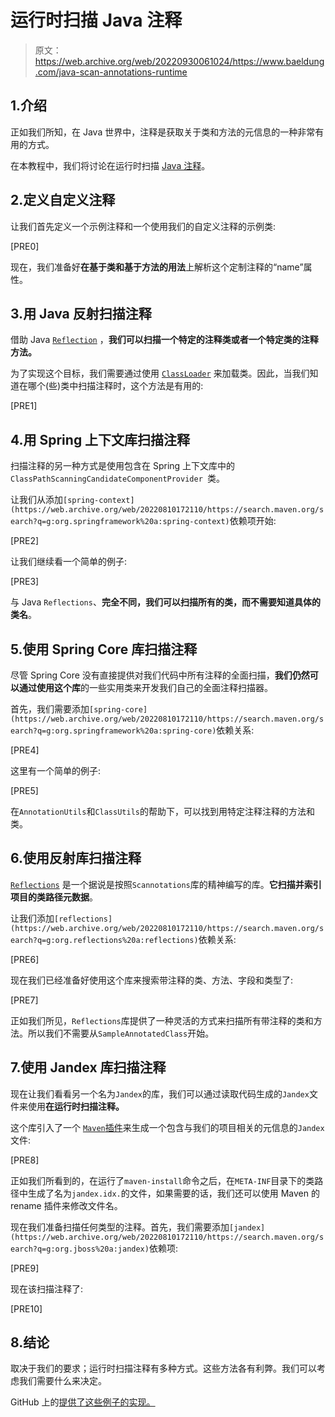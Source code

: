 # 运行时扫描 Java 注释

> 原文：<https://web.archive.org/web/20220930061024/https://www.baeldung.com/java-scan-annotations-runtime>

## 1.介绍

正如我们所知，在 Java 世界中，注释是获取关于类和方法的元信息的一种非常有用的方式。

在本教程中，我们将讨论在运行时扫描 [Java 注释](/web/20220810172110/https://www.baeldung.com/java-custom-annotation)。

## 2.定义自定义注释

让我们首先定义一个示例注释和一个使用我们的自定义注释的示例类:

[PRE0]

现在，我们准备好**在基于类和基于方法的用法**上解析这个定制注释的“name”属性。

## 3.用 Java 反射扫描注释

借助 Java [`Reflection`](/web/20220810172110/https://www.baeldung.com/java-reflection) ，**我们可以扫描一个特定的注释类或者一个特定类的注释方法。**

为了实现这个目标，我们需要通过使用 [`ClassLoader`](/web/20220810172110/https://www.baeldung.com/java-classloaders) 来加载类。因此，当我们知道在哪个(些)类中扫描注释时，这个方法是有用的:

[PRE1]

## 4.用 Spring 上下文库扫描注释

扫描注释的另一种方式是使用包含在 Spring 上下文库中的`ClassPathScanningCandidateComponentProvider `类。

让我们从添加`[spring-context](https://web.archive.org/web/20220810172110/https://search.maven.org/search?q=g:org.springframework%20a:spring-context)`依赖项开始:

[PRE2]

让我们继续看一个简单的例子:

[PRE3]

与 Java `Reflections`、**完全不同，我们可以扫描所有的类，而不需要知道具体的类名**。

## 5.使用 Spring Core 库扫描注释

尽管 Spring Core 没有直接提供对我们代码中所有注释的全面扫描，**我们仍然可以通过使用这个库**的一些实用类来开发我们自己的全面注释扫描器。

首先，我们需要添加`[spring-core](https://web.archive.org/web/20220810172110/https://search.maven.org/search?q=g:org.springframework%20a:spring-core)`依赖关系:

[PRE4]

这里有一个简单的例子:

[PRE5]

在`AnnotationUtils`和`ClassUtils`的帮助下，可以找到用特定注释注释的方法和类。

## 6.使用反射库扫描注释

[`Reflections`](/web/20220810172110/https://www.baeldung.com/reflections-library) 是一个据说是按照`Scannotations`库的精神编写的库。**它扫描并索引项目的类路径元数据**。

让我们添加`[reflections](https://web.archive.org/web/20220810172110/https://search.maven.org/search?q=g:org.reflections%20a:reflections)`依赖关系:

[PRE6]

现在我们已经准备好使用这个库来搜索带注释的类、方法、字段和类型了:

[PRE7]

正如我们所见，`Reflections`库提供了一种灵活的方式来扫描所有带注释的类和方法。所以我们不需要从`SampleAnnotatedClass`开始。

## 7.使用 Jandex 库扫描注释

现在让我们看看另一个名为`Jandex`的库，我们可以通过读取代码生成的`Jandex`文件来使用**在运行时扫描注释。**

这个库引入了一个 [`Maven`插件](https://web.archive.org/web/20220810172110/https://search.maven.org/search?q=g:org.jboss.jandex%20a:jandex-maven-plugin)来生成一个包含与我们的项目相关的元信息的`Jandex`文件:

[PRE8]

正如我们所看到的，在运行了`maven-install`命令之后，在`META-INF`目录下的类路径中生成了名为`jandex.idx.`的文件，如果需要的话，我们还可以使用 Maven 的 rename 插件来修改文件名。

现在我们准备扫描任何类型的注释。首先，我们需要添加`[jandex](https://web.archive.org/web/20220810172110/https://search.maven.org/search?q=g:org.jboss%20a:jandex)`依赖项:

[PRE9]

现在该扫描注释了:

[PRE10]

## 8.结论

取决于我们的要求；运行时扫描注释有多种方式。这些方法各有利弊。我们可以考虑我们需要什么来决定。

GitHub 上的[提供了这些例子的实现。](https://web.archive.org/web/20220810172110/https://github.com/eugenp/tutorials/tree/master/spring-boot-modules/spring-boot-libraries-2)